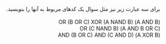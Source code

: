 <div dir="rtl">
برای سه عبارت زیر نیز مثل سوال یک کدهای مربوط به آنها را بنویسید.
<div/>

<br/>
(A AND B) OR (B OR C) XOR (A NAND B)
</br>  
(A AND B OR C) OR (C NAND B)
<br/>
(A XOR B) AND (B OR C) AND (C AND D)

